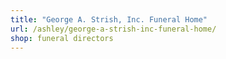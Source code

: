 ```yaml
---
title: "George A. Strish, Inc. Funeral Home"
url: /ashley/george-a-strish-inc-funeral-home/
shop: funeral directors
---
```

